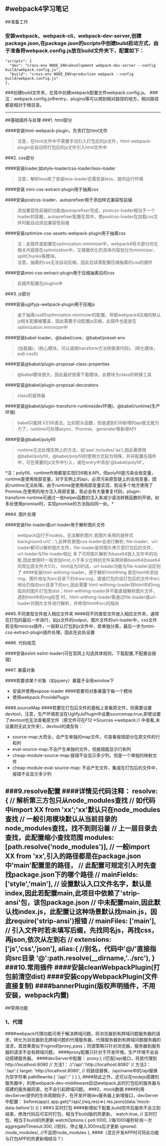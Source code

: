#webpack4学习笔记
---
##准备工作
###    安装webpack、webpack-cli、webpack-dev-server,创建package.json,在package.json的scripts中创建build启动方式，由于准备将webpack.config.js放在build文件夹下，配置如下：
    "scripts": {
      "dev": "cross-env NODE_ENV=development webpack-dev-server --config build/webpack.config.js",
      "build": "cross-env NODE_ENV=production webpack --config build/webpack.config.js"
    },
###创建build文件夹，在其中创建webpack配置文件webpack.config.js。
###注：webpack.config.js中entry、plugins等可以用到相对路径的地方，相对路径都是相对于根目录。

---
##基础插件与处理
###1. html部分

####安装html-webpack-plugin，负责打包html文件
>注意，在html文件中不需要手动引入打包后的js文件，html-webpack-plugin会自动将打包后的js文件引入html文件中

###2. css部分

####安装loader,如style-loader/css-loader/less-loader
>注意，解析less除了安装less-loader还需安装less，提供运行环境

####安装 mini-css-extract-plugin用于抽离css

####安装postcss-loader、autoprefixer用于添加样式兼容性前缀
>添加兼容性前缀的功能由autoprefixer完成，postcss-loader相当于一个loader的容器，autoprefixer配置在其中，使postcss-loader在加载css文件时能自动添加兼容性前缀

####安装optimize-css-assets-webpack-plugin用于抽离css
>注：此插件是配置在optimization.minimizer中，webpack4将大部分优化相关内容放在optimization中，又根据优化的具体内容划分为minimizer、splitChunks等模块。    
>注意，抽离的css无法自动压缩，因此后续需配置压缩抽离的css的插件

####安装mini-css-extract-plugin用于压缩抽离后的css
>此插件配置在plugins中

###3. js部分

####安装uglifyjs-webpack-plugin用于压缩js
>由于抽离css时optimization.minimizer的配置，导致webpack4压缩的默认js相关配置被覆盖，因此需要手动配置js压缩，此插件也是放在optimization.minimizer中

####安装babel-loader、@babel/core、@babel/preset-env
>(加载器)、(核心模块，可以调用transform方法转换源代码)、(转化模块，es6->es5)

####安装@babel/plugin-proposal-class-properties
>@babel模块很大，因此最好按需下载模块，此模块为class的转换工具

####安装@babel/plugin-proposal-decorators
>class的装饰器

####安装@babel/plugin-transform-runtime(dev环境)、@babel/runtime(生产环境)
>babel只能转义ES6语法，比如箭头函数，但是遇到ES6新增的api就无能为力了，runtime可处理async、Promise、generater等新增API

####安装@babel/polyfill
>runtime无法处理实例上的方法，如'aaa'.includes('aa'),因此需使用@babel/polyfill，@babel/polyfill的使用方式较为特殊，并非配置在插件中，可在需要的js文件中引入，或在entry中添加'@babel/polyfill'。

\*注：polyfill、runtime作用都是实现ES6相关API，但polyfill是污染全局变量，runtime是使用局部变量，对于实例上的api，必须污染原型链上的全局变量，因此runtime无法处理。由于runtime是使用局部变量实现，假设多个地方使用了Promise,在使用的地方注入局部变量，势必会有大量重复代码，plugin-transform-runtime可通过一些helper函数的注入来减少语法转换函数的开销，如多处使用promise时，实现promise的方法指向同一处。\*

###4. 图片处理

####安装file-loader或url-loader用于解析图片文件
>webpack运行于nodejs，无法解析图片;若图片采用的是样式background:url('...'),此种背景图css-loader会进行解析;
file-loader、url-loader都可以解析图片文件，file-loader是将图片拷贝至打包后的文件，url-loader与file-loader相比
多了可将图片解析为base64放入文件中的功能,因此使用时一般添加limit,小于多少比特的文件采用转换base64(base64同常比原文件大1/3)，
limit设为0的话，url-loader功能与file-loader没区别了
####安装html-withimg-loader，用于解析html中img
>若在html中添加img，图片地址为src目录下的draw.svg，直接打包的话打包后的文件中src地址仍指向src目录下的src,因此需要
html-withimg-loader将html中的img指向的图片打包至dist；html-withimg-loader并不能直接解析图片文件，遇到html中的img标签
时，html-withimg-loader需通过file-loader或url-loader对图片文件进行解析，并修改html中src的指向

###5.不同类型文件放入相应文件夹
####将不同类型文件放入相应文件夹，通常在打包的最后一步进行，如js文件的output，图片文件的url-loader中，css文件若没有minicss插件，一般默认打包到js文件中，若单独分离，最后一步为mini-css-extract-plugin插件处理，因此在此处设置

###6. 代码规范

####安装eslint eslint-loader(可在官网上勾选具体规则，下载配置,不配置会报错)

###7. 暴露对象

####若要讲某个对象（如jquery）暴露于全局window下
* 安装并使用expose-loader
####若要将对象暴露于每一个模块
* 使用webpack.ProvidePlugin

###8.sourceMap
####若要在打包后文件的基础上查看原文件，则需要设置devtool，注意，生产环境若没在UglifyJsPlugin中设置sourcemap:true,即使设置了devtool也无法查看原文件（原文件可在F12->Sources->webpack:// 中查看,未设置则无此文件夹），devtool的类型有：
* source-map:大而全，会产生单独的map文件，可查看报错部分在原文件的行和列
* eval-source-map:不会产生单独的文件，但报错能显示行和列
* cheap-module-source-map:报错不会显示多少列，但是一个单独的映射文件
* cheap-module-eval-source-map: 不会产生文件，集成在打包后的文件中，报错不会显示多少列

###9.resolve配置
####详情见代码注释：
        resolve: {
        // 解析第三方包只从node_modules查找
        // 如代码中import XX from 'xx';'xx'默认只在node_modules查找
        // 一般引用模块默认从当前目录的node_modules查找，找不到则沿着
        // 上一层目录去查找，此配置缩小查找范围
        modules:[path.resolve('node_modules')],
        // 一般import XX from 'xx',引入的路径都是在package.json中'main'配置里的路径，
        // 此配置可规定引入时先查找package.json下的哪个路径
        // mainFields: ['style','main'],
        // 设置默认入口文件名字，默认是index,因此若配置main,此项目中依赖了'strip-ansi'包，该包package.json
        // 中未配置main,因此默认找index.js，此配置让这种场景默认找main.js，因此require('strip-ansi')报错
        // mainFiles: ['main'],
        // 引入文件时若未填写后缀，先找同名js，再找css，再json,依次从左到右
        // extensions: ['js','css','json'],
        alias:{
            //别名，代码中'@/'直接指向src目录
            '@':path.resolve(__dirname,'../src'),
        }
###10.常用插件
####安装cleanWebpackPlugin(打包前清空dist)
####安装copyWebpackPlugin(文件直接复制)
####bannerPlugin(版权声明插件，不用安装，webpack内置)
---
##常用功能
### 1、代理
####webpack代理功能可用于解决跨域问题，将浏览器到有跨域问题服务器的请求，转化为浏览器到无跨域问题的代理服务器，代理服务器到有跨域问题服务器的请求，其效果类似于nginx的proxy_pass；同源策略只针对浏览器，服务器到服务器的请求不会有跨域问题。
####proxy配置只针对于开发环境，生产环境不会自动搭建服务器。
####devServer中配置：
        proxy:{
            //匹配/api接口，将其代理到http://localhost:8080
            // 方法1：
            //'/api':'http://localhost:8080'
            // 方法2：
            '/api':{
                target: 'http://localhost:8080',
                // 将路径替换，/api/name中的/api替换为空字符串
                pathRewrite:{
                    '/api':''
                }
            }
        },
####除此之外，还可以在nodejs搭建的服务器中，利用webpack-dev-middleware启动webpack,此时打包后的服务器与搭建的服务器同源，也不会引起跨域问题。
###2、mock数据
####利用devServer提供的生命周期钩子，在开发环境dev服务器上新增接口，devServer中配置：
            before(app){
            app.get(/^\/api/,(req,res)=>{
                res.json({data:'mock-data-before'})
                })
            }
###3.实时打包
####新增如下配置,build完毕后服务不会立刻结束，修改代码后可实时打包，相当于build版的热更新。
        watch:true, // 实时打包，相当于build的热更新
        watchOptions:{
            poll:1000, //每1000毫秒轮询一次
            aggregateTimeout:300, //防抖，停止输入300ms后才更新
            ignored: /node_modules/, //不监控node_modules
        },
####（混合开发APP时可将此功能与打包APP的热更新相结合？）

